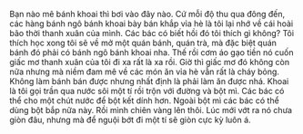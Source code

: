 Bạn nào mê bánh khoai thì bơi vào đây nào. Cứ mỗi độ thu qua đông đến, các hàng bánh ngô bánh khoai bày bán khắp vỉa hè là tôi lại nhớ về cái hoài bão thời thanh xuân của mình. Các bác có biết hồi đó tôi thích gì không? Tôi thích học xong tôi sẽ về mở một quán bánh, quán trà, mà đặc biệt quán bánh đó phải có bánh ngô bánh khoai nha. Thế rồi cơm áo gạo tiền nó cuốn giấc mơ thanh xuân của tôi đi xa rất là xa rồi. Giờ thì giấc mơ đó không còn nữa nhưng mà niềm đam mê về các món ăn vỉa hè vẫn rất là cháy bỏng. Không làm bánh bán được nhưng nhất định là phải làm ăn được nhá. Khoai là tôi gọi trần qua nước sôi một tí rồi trộn với đường và bột mì. Các bác có thể cho một chút nước để bột kết dính hơn. Ngoài bột mì các bác có thể dùng bột bắp nữa này. Rồi mình chiên vàng lên thôi. Lúc mới vớt ra nó chưa giòn đâu, nhưng mà để nguội bớt đi một tí sẽ giòn cực kỳ luôn á.